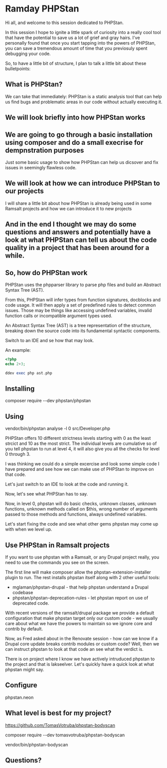 # Ramday PHPStan

Hi all, and welcome to this session dedicated to PHPStan.

In this session I hope to ignite a little spark of curiosity into a really cool tool that have the potential to save us a lot of grief and gray hairs.
I've personally found that once you start tapping into the powers of PHPStan, you can save a tremendous amount of time that you previosuly spent debugging your code.

So, to have a little bit of structure, I plan to talk a little bit about these bulletpoints:

## What is PHPStan?

We can take that immediately: PHPStan is a static analysis tool that can help us find bugs and problematic areas in our code without actually executing it.


## We will look briefly into how PHPStan works

## We are going to go through a basic installation using composer and do a small execrise for dempnstration purposes

Just some basic usage to show how PHPStan can help us dicsover and fix issues in seemingly flawless code.

## We will look at how we can introduce PHPStan to our projects
I will share a little bit about how PHPStan is already being used in some Ramsalt projects and how we can introduce it to new projects

## And in the end I thought we may do some questions and answers and potentially have a look at what PHPStan can tell us about the code quality in a project that has been around for a while.


## So, how do PHPStan work

PHPStan uses the phpparser library to parse php files and build an Abstract Syntax Tree (AST).

From this, PHPStan will infer types from function signatures, docblocks and code usage.
It will then apply a set of predefined rules to detect common issues.
Those may be things like accessing undefined variables, invalid function calls or incompatible argument types used.

An Abstract Syntax Tree (AST) is a tree representation of the structure, breaking down the source code into its fundamental syntactic components.

Switch to an IDE and se how that may look.

An example:
```php
<?php
echo 2+3;
```

```php
ddev exec php ast.php
```


## Installing

composer require --dev phpstan/phpstan

## Using

vendor/bin/phpstan analyse -l 0 src/Developer.php

PHPStan offers 10 different strictness levels starting with 0 as the least strcict and 10 as the most strict.
The individual levels are cumulative so of you tell phpstan to run at level 4, it will also give you all the checks for level 0 through 3.

I was thinking we could do a simple excercise and look some simple code I have prepared and see how we can make use of PHPStan to improve on that code.

Let's just switch to an IDE to look at the code and running it.

Now, let's see what PHPStan has to say.

Now, in level 0, phpstan will do basic checks, unknown classes, unknown functions, unknown methods called on $this, wrong number of arguments passed to those methods and functions, always undefined variables.

Let's start fixing the code and see what other gems phpstan may come up with when we level up.


## Use PHPStan in Ramsalt projects


If you want to use phpstan with a Ramsalt, or any Drupal project really, you need to use the commands you see on the screen.

The first line will make composer allow the phpstan-extension-installer plugin to run.
The rest installs phpstan itself along with 2 other useful tools:
* mglaman/phpstan-drupal - that help phpstan understand a Drupal codebase
* phpstan/phpstan-deprecation-rules - let phpstan report on use of deprecated code.


With recent versions of the ramsalt/drupal package we provide a default configuration that make phpstan target only our custom code - we usually care about what we have the powers to maintain so we ignore core and contrib by default.

Now, as Fred asked about in the Renovate session - how can we know if a Drupal core update breaks contrib modules or custom code?
Well, then we can instruct phpstan to look at that code an see what the verdict is.

There is on project where I know we have actively intruduced phpstan to the project and that is lakseelver.
Let's quickly have a quick look at what phpstan might say.

## Configure

phpstan.neon





## What level is best for my project?

https://github.com/TomasVotruba/phpstan-bodyscan


composer require --dev tomasvotruba/phpstan-bodyscan

vendor/bin/phpstan-bodyscan


## Questions?